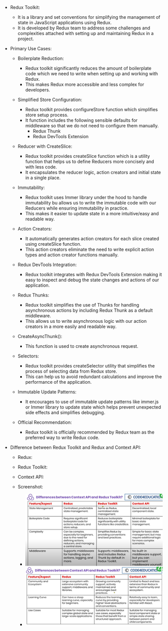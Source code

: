 - Redux Toolkit:
    - It is a library and set conventions for simplifying the management of state in JavaScript applications using Redux.
    - It is developed by Redux team to address some challenges and complexities attached with setting up and maintaining Redux in a project.

- Primary Use Cases:
    - Boilerplate Reduction: 
        - Redux toolkit significantly reduces the amount of boilerplate code which we need to write when setting up and working with Redux. 
        - This makes Redux more accessible and less complex for developers.

    - Simplified Store Configuration:
        - Redux toolkit provides configureStore function which simplifies store setup process.
        - It function includes the following sensible defaults for middleware so that we do not need to configure them manually. 
            - Redux Thunk
            - Redux DevTools Extension

    - Reducer with CreateSlice:
        - Redux toolkit provides createSlice function which is a utility function that helps us to define Reducers more concisely and with less code.
        - It encapsulates the reducer logic, action creators and initial state in a single place.

    - Immutability:
        - Redux toolkit uses Immer library under the hood to handle immutability bu allows us to write the immutable code with our Reducers while ensuring immutability in practice.
        - This makes it easier to update state in a more intuitive/easy and readable way.

    - Action Creators:
        - It automatically generates action creators for each slice created using createSlice function. 
        - This action creators eliminate the need to write explicit action types and action creator functions manually.

    - Redux DevTools Integration:
        - Redux toolkit integrates with Redux DevTools Extension making it easy to inspect and debug the state changes and actions of our application.

    - Redux Thunks:
        - Redux toolkit simplifies the use of Thunks for handling asynchronous actions by including Redux Thunk as a default middleware.
        - This allows us to write asynchronous logic with our action creators in a more easily and readable way.

    - CreateAsyncThunk():
        - This function is used to create asynchronous request.

    - Selectors:
        - Redux toolkit provides createSelector utility that simplifies the process of selecting data from Redux store.
        - This can help us to avoid redundant calculations and improve the performance of the application.

    - Immutable Update Patterns:
        - It encourages to use of immutable update patterns like immer.js or Immer library to update state which helps prevent unexpected side effects and simplifies debugging.

    - Official Recommendation:
        - Redux toolkit is officially recommended by Redux team as the preferred way to write Redux code.

- Difference between Redux Toolkit and Redux and Context API:
    - Redux:
    - Redux Toolkit:
    - Context API:

    - Screenshot:
        - ![alt text](Differences_1.png)
        - ![alt text](Differences_2.png)
    